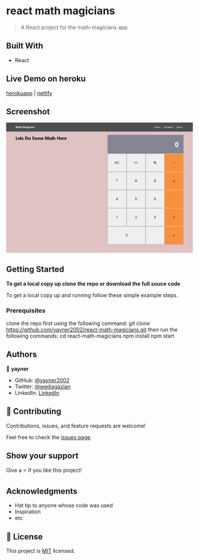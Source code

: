 # react math magicians

> A React project for the math-magicians app
## Built With

- React
## Live Demo on heroku
[herokuapp](https://yayner-react-calculator-app.herokuapp.com/) | [netlify](https://yayner-react-calculator-app.netlify.app/)

## Screenshot
![home page](app_screenshot.png?raw=true "home screenshot")
## Getting Started

**To get a local copy up clone the repo or download the full souce code**


To get a local copy up and running follow these simple example steps.

### Prerequisites
clone the repo first using the following command:
git clone https://github.com/yayner2002/react-math-magicians.git
then run the following commands:
  cd react-math-magicians
  npm install
  npm start
## Authors

👤 **yayner**

- GitHub: [@yayner2002](https://github.com/yayner2002)
- Twitter: [@wediagazian](https://twitter.com/wediagazian)
- LinkedIn: [LinkedIn](https://linkedin.com/in/yaynshet-medhin)

## 🤝 Contributing

Contributions, issues, and feature requests are welcome!

Feel free to check the [issues page](https://github.com/yayner2002/react-math-magicians/issues).

## Show your support

Give a ⭐️ if you like this project!

## Acknowledgments

- Hat tip to anyone whose code was used
- Inspiration
- etc

## 📝 License

This project is [MIT](./MIT.md) licensed.
